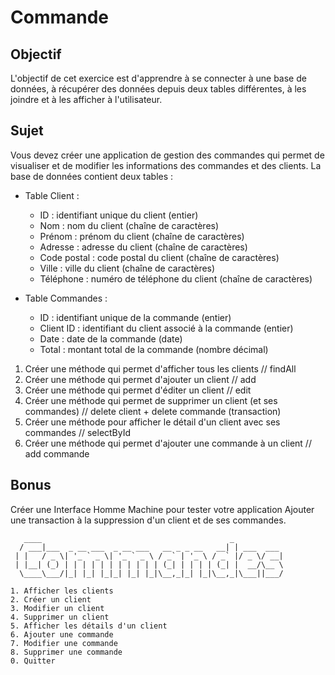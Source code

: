 # Commande

## Objectif
L'objectif de cet exercice est d'apprendre à se connecter à une base de données, à récupérer des données depuis deux tables différentes, à les joindre et à les afficher à l'utilisateur.

## Sujet

Vous devez créer une application de gestion des commandes qui permet de visualiser et de modifier les informations des commandes et des clients. La base de données contient deux tables :

- Table Client :
  - ID : identifiant unique du client (entier)
  - Nom : nom du client (chaîne de caractères)
  - Prénom : prénom du client (chaîne de caractères)
  - Adresse : adresse du client (chaîne de caractères)
  - Code postal : code postal du client (chaîne de caractères)
  - Ville : ville du client (chaîne de caractères)
  - Téléphone : numéro de téléphone du client (chaîne de caractères)

- Table Commandes :
  - ID : identifiant unique de la commande (entier)
  - Client ID : identifiant du client associé à la commande (entier)
  - Date : date de la commande (date)
  - Total : montant total de la commande (nombre décimal)

1. Créer une méthode qui permet d'afficher tous les clients // findAll
2. Créer une méthode qui permet d'ajouter un client // add
3. Créer une méthode qui permet d'éditer un client // edit
4. Créer une méthode qui permet de supprimer un client (et ses commandes) // delete client + delete commande (transaction)
5. Créer une méthode pour afficher le détail d'un client avec ses commandes // selectById
6. Créer une méthode qui permet d'ajouter une commande à un client // add commande 

## Bonus
Créer une Interface Homme Machine pour tester votre application
Ajouter une transaction à la suppression d'un client et de ses commandes. 

```
   ____                                          _           
  / ___|___  _ __ ___  _ __ ___   __ _ _ __   __| | ___  ___ 
 | |   / _ \| '_ ` _ \| '_ ` _ \ / _` | '_ \ / _` |/ _ \/ __|
 | |__| (_) | | | | | | | | | | | (_| | | | | (_| |  __/\__ \
  \____\___/|_| |_| |_|_| |_| |_|\__,_|_| |_|\__,_|\___||___/

1. Afficher les clients
2. Créer un client
3. Modifier un client
4. Supprimer un client
5. Afficher les détails d'un client
6. Ajouter une commande
7. Modifier une commande
8. Supprimer une commande
0. Quitter
```